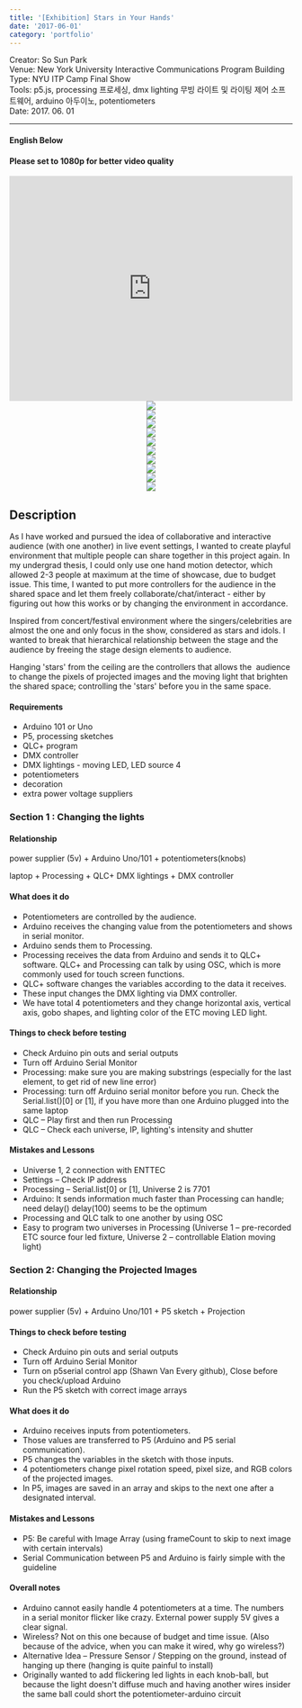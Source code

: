 ```yaml
---
title: '[Exhibition] Stars in Your Hands'
date: '2017-06-01'
category: 'portfolio'
---
```

<div class="intro">
Creator: So Sun Park <br />
Venue: New York University Interactive Communications Program Building <br />
Type: NYU ITP Camp Final Show <br />
Tools: p5.js, processing 프로세싱, dmx lighting 무빙 라이트 및 라이팅 제어 소프트웨어, arduino 아두이노, potentiometers <br />
Date: 2017. 06. 01
</div>

<hr />

#### English Below
#### Please set to 1080p for better video quality

<iframe width="100%" height="400" src="https://www.youtube.com/embed/ASxuVJJzKDY" frameborder="0" allow="accelerometer; autoplay; clipboard-write; encrypted-media; gyroscope; picture-in-picture" allowfullscreen></iframe>

<figure style="display: block; margin: 0 auto; text-align: center">
<img src="nyu7.JPG">
<figcaption></figcaption>
</figure>

<figure style="display: block; margin: 0 auto; text-align: center">
<img src="nyu8.JPG">
<figcaption></figcaption>
</figure>
<figure style="display: block; margin: 0 auto; text-align: center">
<img src="nyu12.JPG">
<figcaption></figcaption>
</figure>

<figure style="display: block; margin: 0 auto; text-align: center">
<img src="nyu10.JPG">
<figcaption></figcaption>
</figure>

<figure style="display: block; margin: 0 auto; text-align: center">
<img src="nyu2.JPG">
<figcaption></figcaption>
</figure>

<figure style="display: block; margin: 0 auto; text-align: center">
<img src="nyu4.JPG">
<figcaption></figcaption>
</figure>

<figure style="display: block; margin: 0 auto; text-align: center">
<img src="nyu5.JPG">
<figcaption></figcaption>
</figure>

<figure style="display: block; margin: 0 auto; text-align: center">
<img src="nyu11.JPG">
<figcaption></figcaption>
</figure>

<figure style="display: block; margin: 0 auto; text-align: center">
<img src="nyu9.JPG">
<figcaption></figcaption>
</figure>

<figure style="display: block; margin: 0 auto; text-align: center">
<img src="nyu6.JPG">
<figcaption></figcaption>
</figure>




## Description

As I have worked and pursued the idea of collaborative and interactive audience (with one another) in live event settings, I wanted to create playful environment that multiple people can share together in this project again. In my undergrad thesis, I could only use one hand motion detector, which allowed 2-3 people at maximum at the time of showcase, due to budget issue. This time, I wanted to put more controllers for the audience in the shared space and let them freely collaborate/chat/interact - either by figuring out how this works or by changing the environment in accordance.

Inspired from concert/festival environment where the singers/celebrities are almost the one and only focus in the show, considered as stars and idols. I wanted to break that hierarchical relationship between the stage and the audience by freeing the stage design elements to audience.

Hanging 'stars' from the ceiling are the controllers that allows the  audience to change the pixels of projected images and the moving light that brighten the shared space; controlling the 'stars' before you in the same space.



#### Requirements

- Arduino 101 or Uno
- P5, processing sketches
- QLC+ program
- DMX controller
- DMX lightings - moving LED, LED source 4
- potentiometers
- decoration
- extra power voltage suppliers

### Section 1 : Changing the lights

#### Relationship

power supplier (5v) + Arduino Uno/101 + potentiometers(knobs) 

laptop + Processing + QLC+ DMX lightings + DMX controller

#### What does it do

- Potentiometers are controlled by the audience.
- Arduino receives the changing value from the potentiometers and shows in serial monitor.
- Arduino sends them to Processing.
- Processing receives the data from Arduino and sends it to QLC+ software. QLC+ and Processing can talk by using OSC, which is more commonly used for touch screen functions.
- QLC+ software changes the variables according to the data it receives.
- These input changes the DMX lighting via DMX controller.
- We have total 4 potentiometers and they change horizontal axis, vertical axis, gobo shapes, and lighting color of the ETC moving LED light.

#### Things to check before testing
- Check Arduino pin outs and serial outputs
- Turn off Arduino Serial Monitor
- Processing: make sure you are making substrings (especially for the last element, to get rid of new line error)
- Processing: turn off Arduino serial monitor before you run. Check the Serial.list()[0] or [1], if you have more than one Arduino plugged into the same laptop
- QLC – Play first and then run Processing
- QLC – Check each universe, IP, lighting's intensity and shutter

#### Mistakes and Lessons

- Universe 1, 2 connection with ENTTEC
- Settings – Check IP address
- Processing – Serial.list[0] or [1], Universe 2 is 7701
- Arduino: It sends information much faster than Processing can handle; need delay()
delay(100) seems to be the optimum
- Processing and QLC talk to one another by using OSC
- Easy to program two universes in Processing (Universe 1 – pre-recorded ETC source four led fixture, Universe 2 – controllable Elation moving light)


### Section 2: Changing the Projected Images

#### Relationship
power supplier (5v) + Arduino Uno/101 + P5 sketch + Projection

#### Things to check before testing
- Check Arduino pin outs and serial outputs
- Turn off Arduino Serial Monitor
- Turn on p5serial control app (Shawn Van Every github), Close before you check/upload Arduino
- Run the P5 sketch with correct image arrays

#### What does it do

- Arduino receives inputs from potentiometers.
- Those values are transferred to P5 (Arduino and P5 serial communication).
- P5 changes the variables in the sketch with those inputs.
- 4 potentiometers change pixel rotation speed, pixel size, and RGB colors of the projected images.
- In P5, images are saved in an array and skips to the next one after a designated interval.

#### Mistakes and Lessons
- P5: Be careful with Image Array (using frameCount to skip to next image with certain intervals)
- Serial Communication between P5 and Arduino is fairly simple with the guideline

#### Overall notes
- Arduino cannot easily handle 4 potentiometers at a time. The numbers in a serial monitor flicker like crazy. External power supply 5V gives a clear signal.
- Wireless? Not on this one because of budget and time issue. (Also because of the advice, when you can make it wired, why go wireless?)
- Alternative Idea – Pressure Sensor / Stepping on the ground, instead of hanging up there (hanging is quite painful to install)
- Originally wanted to add flickering led lights in each knob-ball, but because the light doesn't diffuse much and having another wires insider the same ball could short the potentiometer-arduino circuit

